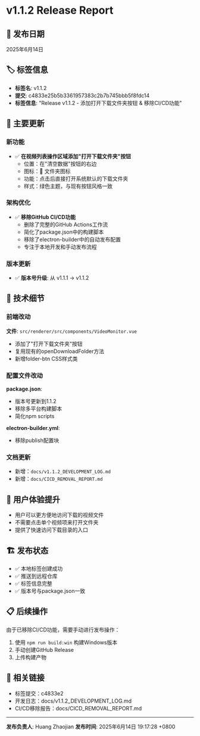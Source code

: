 # v1.1.2 Release Report

## 📅 发布日期
2025年6月14日

## 🏷️ 标签信息
- **标签名**: v1.1.2
- **提交**: c4833e25b5b3361957383c2b7b745bbb5f8fdc14
- **标签信息**: "Release v1.1.2 - 添加打开下载文件夹按钮 & 移除CI/CD功能"

## 🚀 主要更新

### 新功能
- ✅ **在视频列表操作区域添加"打开下载文件夹"按钮**
  - 位置：在"清空数据"按钮的右边
  - 图标：📂 文件夹图标
  - 功能：点击后直接打开系统默认的下载文件夹
  - 样式：绿色主题，与现有按钮风格一致

### 架构优化
- ✅ **移除GitHub CI/CD功能**
  - 删除了完整的GitHub Actions工作流
  - 简化了package.json中的构建脚本
  - 移除了electron-builder中的自动发布配置
  - 专注于本地开发和手动发布流程

### 版本更新
- ✅ **版本号升级**: 从 v1.1.1 → v1.1.2

## 🔧 技术细节

### 前端改动
**文件**: `src/renderer/src/components/VideoMonitor.vue`
- 添加了"打开下载文件夹"按钮
- 复用现有的openDownloadFolder方法
- 新增folder-btn CSS样式类

### 配置文件改动
**package.json**:
- 版本号更新到1.1.2
- 移除多平台构建脚本
- 简化npm scripts

**electron-builder.yml**:
- 移除publish配置块

### 文档更新
- 新增：`docs/v1.1.2_DEVELOPMENT_LOG.md`
- 新增：`docs/CICD_REMOVAL_REPORT.md`

## 🎯 用户体验提升
- 用户可以更方便地访问下载的视频文件
- 不需要点击单个视频项来打开文件夹
- 提供了快速访问下载目录的入口

## 🏗️ 发布状态
- ✅ 本地标签创建成功
- ✅ 推送到远程仓库
- ✅ 标签信息完整
- ✅ 版本号与package.json一致

## 📋 后续操作
由于已移除CI/CD功能，需要手动进行发布操作：
1. 使用 `npm run build:win` 构建Windows版本
2. 手动创建GitHub Release
3. 上传构建产物

## 🔗 相关链接
- 标签提交：c4833e2
- 开发日志：docs/v1.1.2_DEVELOPMENT_LOG.md
- CI/CD移除报告：docs/CICD_REMOVAL_REPORT.md

---
**发布负责人**: Huang Zhaojian
**发布时间**: 2025年6月14日 19:17:28 +0800
